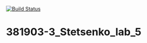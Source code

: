 [![Build Status](https://travis-ci.org/xede2321/381903-3_Stetsenko_lab_5.svg?branch=main)](https://travis-ci.org/xede2321/381903-3_Stetsenko_lab_5)

# 381903-3_Stetsenko_lab_5